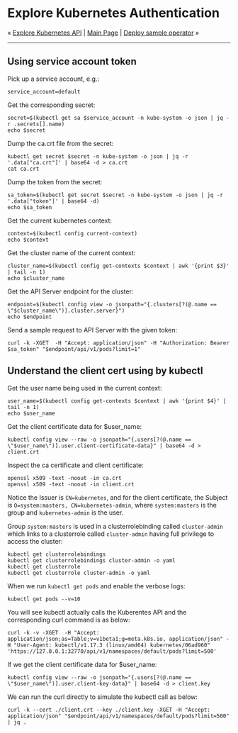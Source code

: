 # Explore Kubernetes Authentication

« [Explore Kubernetes API](02-explorer-k8s-api.md) | [Main Page](../../README.md) | [Deploy sample operator](04-deploy-sample-operator.md) »

---

## Using service account token 

Pick up a service account, e.g.:

```shell
service_account=default
```

Get the corresponding secret:

```shell
secret=$(kubectl get sa $service_account -n kube-system -o json | jq -r .secrets[].name)
echo $secret
```

Dump the ca.crt file from the secret:

```shell
kubectl get secret $secret -n kube-system -o json | jq -r '.data["ca.crt"]' | base64 -d > ca.crt
cat ca.crt
```

Dump the token from the secret:

```shell
sa_token=$(kubectl get secret $secret -n kube-system -o json | jq -r '.data["token"]' | base64 -d)
echo $sa_token
```

Get the current kubernetes context:

```shell
context=$(kubectl config current-context)
echo $context
```

Get the cluster name of the current context:

```shell
cluster_name=$(kubectl config get-contexts $context | awk '{print $3}' | tail -n 1)
echo $cluster_name
```

Get the API Server endpoint for the cluster:

```shell
endpoint=$(kubectl config view -o jsonpath="{.clusters[?(@.name == \"$cluster_name\")].cluster.server}")
echo $endpoint
```

Send a sample request to API Server with the given token:

```shell
curl -k -XGET  -H "Accept: application/json" -H "Authorization: Bearer $sa_token" "$endpoint/api/v1/pods?limit=1"
```

## Understand the client cert using by kubectl

Get the user name being used in the current context:

```shell
user_name=$(kubectl config get-contexts $context | awk '{print $4}' | tail -n 1)
echo $user_name
```

Get the client certificate data for $user_name:

```shell
kubectl config view --raw -o jsonpath="{.users[?(@.name == \"$user_name\")].user.client-certificate-data}" | base64 -d > client.crt
```

Inspect the ca certificate and client certificate:

```shell
openssl x509 -text -noout -in ca.crt
openssl x509 -text -noout -in client.crt
```

Notice the Issuer is `CN=kubernetes`, and for the client certificate, the Subject is `O=system:masters, CN=kubernetes-admin`, where `system:masters` is the group and `kubernetes-admin` is the user.

Group `system:masters` is used in a clusterrolebinding called `cluster-admin` which links to a clusterrole called `cluster-admin` having full privilege to access the cluster:

```shell
kubectl get clusterrolebindings
kubectl get clusterrolebindings cluster-admin -o yaml
kubectl get clusterrole
kubectl get clusterrole cluster-admin -o yaml
```

When we run `kubectl get pods` and enable the verbose logs:

```shell
kubectl get pods --v=10
```

You will see kubectl actually calls the Kuberentes API and the corresponding curl command is as below:

```shell
curl -k -v -XGET  -H "Accept: application/json;as=Table;v=v1beta1;g=meta.k8s.io, application/json" -H "User-Agent: kubectl/v1.17.3 (linux/amd64) kubernetes/06ad960" 'https://127.0.0.1:32770/api/v1/namespaces/default/pods?limit=500'
```

If we get the client certificate data for $user_name:

```shell
kubectl config view --raw -o jsonpath="{.users[?(@.name == \"$user_name\")].user.client-key-data}" | base64 -d > client.key
```

We can run the curl directly to simulate the kubectl call as below:

```shell
curl -k --cert ./client.crt --key ./client.key -XGET -H "Accept: application/json" "$endpoint/api/v1/namespaces/default/pods?limit=500" | jq .
```
